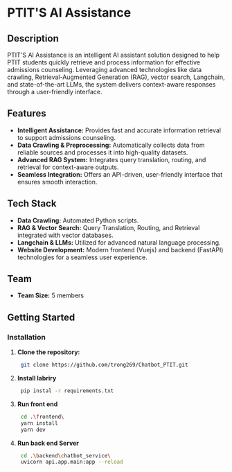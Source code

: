 # PTIT'S AI Assistance

## Description
PTIT'S AI Assistance is an intelligent AI assistant solution designed to help PTIT students quickly retrieve and process information for effective admissions counseling. Leveraging advanced technologies like data crawling, Retrieval-Augmented Generation (RAG), vector search, Langchain, and state-of-the-art LLMs, the system delivers context-aware responses through a user-friendly interface.

## Features
- **Intelligent Assistance:** Provides fast and accurate information retrieval to support admissions counseling.
- **Data Crawling & Preprocessing:** Automatically collects data from reliable sources and processes it into high-quality datasets.
- **Advanced RAG System:** Integrates query translation, routing, and retrieval for context-aware outputs.
- **Seamless Integration:** Offers an API-driven, user-friendly interface that ensures smooth interaction.

## Tech Stack
- **Data Crawling:** Automated Python scripts.
- **RAG & Vector Search:** Query Translation, Routing, and Retrieval integrated with vector databases.
- **Langchain & LLMs:** Utilized for advanced natural language processing.
- **Website Development:** Modern frontend (Vuejs) and backend (FastAPI) technologies for a seamless user experience.

## Team
- **Team Size:** 5 members  

## Getting Started

### Installation
1. **Clone the repository:**
   ```bash
    git clone https://github.com/trong269/Chatbot_PTIT.git
2. **Install labriry**
   ```bash
    pip instal -r requirements.txt
3. **Run front end**
   ```bash
    cd .\frontend\
    yarn install
    yarn dev
4. **Run back end Server**
   ```bash
    cd .\backend\chatbot_service\ 
    uvicorn api.app.main:app --reload 
